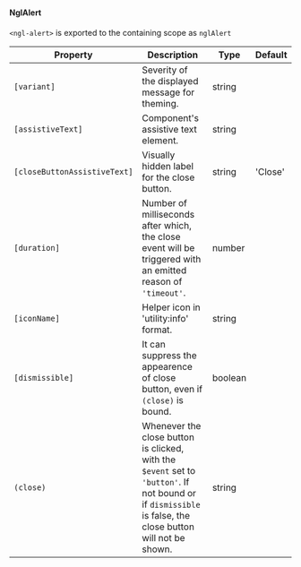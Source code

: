 ### <ngl-alert>
#### NglAlert

`<ngl-alert>` is exported to the containing scope as `nglAlert`

| Property | Description | Type | Default |
| -------- | ----------- | ---- | ------- |
| `[variant]` | Severity of the displayed message for theming. | string | |
| `[assistiveText]` | Component's assistive text element. | string | |
| `[closeButtonAssistiveText]` | Visually hidden label for the close button. | string | 'Close' |
| `[duration]` | Number of milliseconds after which, the close event will be triggered with an emitted reason of `'timeout'`. | number | |
| `[iconName]` | Helper icon in 'utility:info' format. | string | |
| `[dismissible]` | It can suppress the appearence of close button, even if `(close)` is bound. | boolean | |
| `(close)` | Whenever the close button is clicked, with the `$event` set to `'button'`. If not bound or if `dismissible` is false, the close button will not be shown. | string | |
